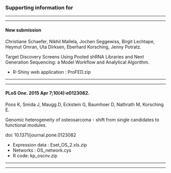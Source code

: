 ### Supporting information for

---
---

#### New submission

Christiane Schaefer, Nikhil Mallela, Jochen Seggewiss, Birgit Lechtape, Heymut Omran, Uta Dirksen, Eberhard Korsching, Jenny Potratz.

Target Discovery Screens Using Pooled shRNA Libraries and Next Generation Sequencing: a Model Workflow and Analytical Algorithm.

* R-Shiny web application : ProFED.zip

---
---

#### PLoS One. 2015 Apr 7;10(4):e0123082.

Poos K, Smida J, Maugg D, Eckstein G, Baumhoer D, Nathrath M, Korsching E.

Genomic heterogeneity of osteosarcoma - shift from single candidates to functional modules.

doi: 10.1371/journal.pone.0123082

* Expression data : Eset_OS_2.xls.zip
* Networks : OS_network.cys
* R code: kp_oscnv.zip

---
---

